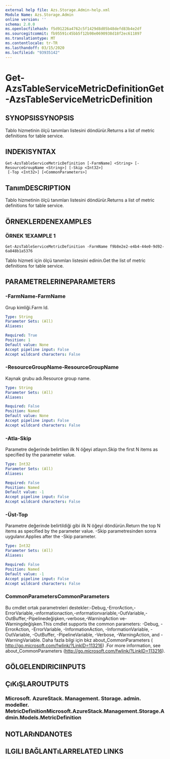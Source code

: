 ```yaml
---
external help file: Azs.Storage.Admin-help.xml
Module Name: Azs.Storage.Admin
online version: ''
schema: 2.0.0
ms.openlocfilehash: f5d91226a4762c5f1429d8d05b48defd83b4e2df
ms.sourcegitcommit: fb95591c45bb5f12b98e0690938d18f2ec611897
ms.translationtype: MT
ms.contentlocale: tr-TR
ms.lasthandoff: 03/15/2020
ms.locfileid: "93935142"
---
```

# <span data-ttu-id="ef5b7-101">Get-AzsTableServiceMetricDefinition</span><span class="sxs-lookup"><span data-stu-id="ef5b7-101">Get-AzsTableServiceMetricDefinition</span></span>

## <span data-ttu-id="ef5b7-102">SYNOPSIS</span><span class="sxs-lookup"><span data-stu-id="ef5b7-102">SYNOPSIS</span></span>
<span data-ttu-id="ef5b7-103">Tablo hizmetinin ölçü tanımları listesini döndürür.</span><span class="sxs-lookup"><span data-stu-id="ef5b7-103">Returns a list of metric definitions for table service.</span></span>

## <span data-ttu-id="ef5b7-104">INDEKI</span><span class="sxs-lookup"><span data-stu-id="ef5b7-104">SYNTAX</span></span>

```
Get-AzsTableServiceMetricDefinition [-FarmName] <String> [-ResourceGroupName <String>] [-Skip <Int32>]
 [-Top <Int32>] [<CommonParameters>]
```

## <span data-ttu-id="ef5b7-105">Tanım</span><span class="sxs-lookup"><span data-stu-id="ef5b7-105">DESCRIPTION</span></span>
<span data-ttu-id="ef5b7-106">Tablo hizmetinin ölçü tanımları listesini döndürür.</span><span class="sxs-lookup"><span data-stu-id="ef5b7-106">Returns a list of metric definitions for table service.</span></span>

## <span data-ttu-id="ef5b7-107">ÖRNEKLERDEN</span><span class="sxs-lookup"><span data-stu-id="ef5b7-107">EXAMPLES</span></span>

### <span data-ttu-id="ef5b7-108">ÖRNEK 1</span><span class="sxs-lookup"><span data-stu-id="ef5b7-108">EXAMPLE 1</span></span>
```
Get-AzsTableServiceMetricDefinition -FarmName f9b8e2e2-e4b4-44e0-9d92-6a848b1a5376
```

<span data-ttu-id="ef5b7-109">Tablo hizmeti için ölçü tanımları listesini edinin.</span><span class="sxs-lookup"><span data-stu-id="ef5b7-109">Get the list of metric definitions for table service.</span></span>

## <span data-ttu-id="ef5b7-110">PARAMETRELERINE</span><span class="sxs-lookup"><span data-stu-id="ef5b7-110">PARAMETERS</span></span>

### <span data-ttu-id="ef5b7-111">-FarmName</span><span class="sxs-lookup"><span data-stu-id="ef5b7-111">-FarmName</span></span>
<span data-ttu-id="ef5b7-112">Grup kimliği.</span><span class="sxs-lookup"><span data-stu-id="ef5b7-112">Farm Id.</span></span>

```yaml
Type: String
Parameter Sets: (All)
Aliases:

Required: True
Position: 1
Default value: None
Accept pipeline input: False
Accept wildcard characters: False
```

### <span data-ttu-id="ef5b7-113">-ResourceGroupName</span><span class="sxs-lookup"><span data-stu-id="ef5b7-113">-ResourceGroupName</span></span>
<span data-ttu-id="ef5b7-114">Kaynak grubu adı.</span><span class="sxs-lookup"><span data-stu-id="ef5b7-114">Resource group name.</span></span>

```yaml
Type: String
Parameter Sets: (All)
Aliases:

Required: False
Position: Named
Default value: None
Accept pipeline input: False
Accept wildcard characters: False
```

### <span data-ttu-id="ef5b7-115">-Atla</span><span class="sxs-lookup"><span data-stu-id="ef5b7-115">-Skip</span></span>
<span data-ttu-id="ef5b7-116">Parametre değerinde belirtilen ilk N öğeyi atlayın.</span><span class="sxs-lookup"><span data-stu-id="ef5b7-116">Skip the first N items as specified by the parameter value.</span></span>

```yaml
Type: Int32
Parameter Sets: (All)
Aliases:

Required: False
Position: Named
Default value: -1
Accept pipeline input: False
Accept wildcard characters: False
```

### <span data-ttu-id="ef5b7-117">-Üst</span><span class="sxs-lookup"><span data-stu-id="ef5b7-117">-Top</span></span>
<span data-ttu-id="ef5b7-118">Parametre değerinde belirtildiği gibi ilk N öğeyi döndürün.</span><span class="sxs-lookup"><span data-stu-id="ef5b7-118">Return the top N items as specified by the parameter value.</span></span>
<span data-ttu-id="ef5b7-119">-Skip parametresinden sonra uygulanır.</span><span class="sxs-lookup"><span data-stu-id="ef5b7-119">Applies after the -Skip parameter.</span></span>

```yaml
Type: Int32
Parameter Sets: (All)
Aliases:

Required: False
Position: Named
Default value: -1
Accept pipeline input: False
Accept wildcard characters: False
```

### <span data-ttu-id="ef5b7-120">CommonParameters</span><span class="sxs-lookup"><span data-stu-id="ef5b7-120">CommonParameters</span></span>
<span data-ttu-id="ef5b7-121">Bu cmdlet ortak parametreleri destekler:-Debug,-ErrorAction,-ErrorVariable,-ınformationaction,-ınformationvariable,-OutVariable,-OutBuffer,-Pipelinedeğişken,-verbose,-WarningAction ve-Warningdeğişken.</span><span class="sxs-lookup"><span data-stu-id="ef5b7-121">This cmdlet supports the common parameters: -Debug, -ErrorAction, -ErrorVariable, -InformationAction, -InformationVariable, -OutVariable, -OutBuffer, -PipelineVariable, -Verbose, -WarningAction, and -WarningVariable.</span></span> <span data-ttu-id="ef5b7-122">Daha fazla bilgi için bkz about_CommonParameters ( http://go.microsoft.com/fwlink/?LinkID=113216) .</span><span class="sxs-lookup"><span data-stu-id="ef5b7-122">For more information, see about_CommonParameters (http://go.microsoft.com/fwlink/?LinkID=113216).</span></span>

## <span data-ttu-id="ef5b7-123">GÖLGELENDIRICI</span><span class="sxs-lookup"><span data-stu-id="ef5b7-123">INPUTS</span></span>

## <span data-ttu-id="ef5b7-124">ÇıKıŞLAR</span><span class="sxs-lookup"><span data-stu-id="ef5b7-124">OUTPUTS</span></span>

### <span data-ttu-id="ef5b7-125">Microsoft. AzureStack. Management. Storage. admin. modeller. MetricDefinition</span><span class="sxs-lookup"><span data-stu-id="ef5b7-125">Microsoft.AzureStack.Management.Storage.Admin.Models.MetricDefinition</span></span>

## <span data-ttu-id="ef5b7-126">NOTLARıNDA</span><span class="sxs-lookup"><span data-stu-id="ef5b7-126">NOTES</span></span>

## <span data-ttu-id="ef5b7-127">ILGILI BAĞLANTıLAR</span><span class="sxs-lookup"><span data-stu-id="ef5b7-127">RELATED LINKS</span></span>
